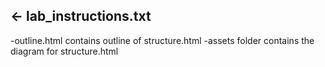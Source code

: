 











## ← lab_instructions.txt

-outline.html contains outline of structure.html
-assets folder contains the diagram for structure.html

